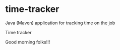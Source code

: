 # time-tracker
Java (Maven) application for tracking time on the job

Time tracker

Good morning folks!!!
